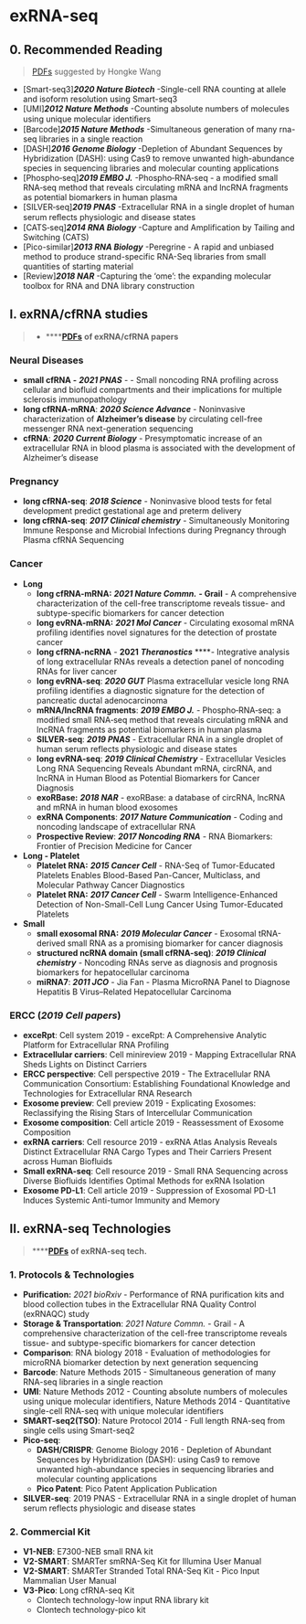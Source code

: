 # exRNA-seq

## 0. Recommended Reading

> [PDFs](https://cloud.tsinghua.edu.cn/library/5c9aa4b1-facf-4466-9b74-81a0fe5678da/Lu%20Lab%20Shared/1.Project%20Progress/17%27%20Wang%20Hongke/Top%20reading%20list-%20%5BexRNA-seq%20Technology%5D) suggested by Hongke Wang

* \[Smart-seq3\]_**2020 Nature Biotech**_ -Single-cell RNA counting at allele and isoform resolution using Smart-seq3 
* \[UMI\]_**2012 Nature Methods**_ -Counting absolute numbers of molecules using unique molecular identiﬁers 
* \[Barcode\]_**2015 Nature Methods**_ -Simultaneous generation of many rna-seq libraries in a single reaction 
* \[DASH\]_**2016 Genome Biology**_ -Depletion of Abundant Sequences by Hybridization \(DASH\): using Cas9 to remove unwanted high-abundance species in sequencing libraries and molecular counting applications 
* \[Phospho‐seq\]_**2019 EMBO J.**_ -Phospho‐RNA‐seq - a modified small RNA‐seq method that reveals circulating mRNA and lncRNA fragments as potential biomarkers in human plasma 
* \[SILVER‐seq\]_**2019 PNAS**_ -Extracellular RNA in a single droplet of human serum reﬂects physiologic and disease states 
* \[CATS‐seq\]_**2014 RNA Biology**_ -Capture and Amplification by Tailing and Switching \(CATS\) 
* \[Pico-similar\]_**2013 RNA Biology**_ -Peregrine - A rapid and unbiased method to produce strand-specific RNA-Seq libraries from small quantities of starting material
* \[Review\]_**2018 NAR**_ -Capturing the ‘ome’: the expanding molecular toolbox for RNA and DNA library construction

## I. exRNA/cfRNA studies

> * \*\*\*\*[**PDFs**](https://cloud.tsinghua.edu.cn/d/f72ee6992a1e4ec78044/?p=%2FexRNA-cfRNA&mode=list) **of exRNA/cfRNA papers**

### **Neural Diseases**

* **small cfRNA -** _**2021 PNAS**_ -  - Small noncoding RNA profiling across cellular and biofluid compartments and their implications for multiple sclerosis immunopathology
* **long cfRNA-mRNA**: _**2020 Science Advance**_ - Noninvasive characterization of **Alzheimer’s disease** by circulating cell-free messenger RNA next-generation sequencing
* **cfRNA**: _**2020 Current Biology**_ - Presymptomatic increase of an extracellular RNA in blood plasma is associated with the development of Alzheimer’s disease

### **Pregnancy**

* **long cfRNA-seq**: _**2018 Science**_ - Noninvasive blood tests for fetal development predict gestational age and preterm delivery
* **long cfRNA-seq**: _**2017 Clinical chemistry**_ - Simultaneously Monitoring Immune Response and Microbial Infections during Pregnancy through Plasma cfRNA Sequencing

### Cancer

* **Long**
  * **long cfRNA-mRNA:** _**2021 Nature Commn.**_ **- Grail** - A comprehensive characterization of the cell-free transcriptome reveals tissue- and subtype-specific biomarkers for cancer detection
  * **long evRNA-mRNA:** _**2021 Mol Cancer**_ - Circulating exosomal mRNA profiling identifies novel signatures for the detection of prostate cancer 
  * **long cfRNA-ncRNA** _-_ **2021** _**Theranostics**_ ****_-_ Integrative analysis of long extracellular RNAs reveals a detection panel of noncoding RNAs for liver cancer
  * **long evRNA-seq**: _**2020 GUT**_ Plasma extracellular vesicle long RNA profiling identifies a diagnostic signature for the detection of pancreatic ductal adenocarcinoma
  * **mRNA/lncRNA fragments**: _**2019 EMBO J.**_  - Phospho‐RNA‐seq: a modified small RNA‐seq method that reveals circulating mRNA and lncRNA fragments as potential biomarkers in human plasma
  * **SILVER-seq**: _**2019 PNAS**_ - Extracellular RNA in a single droplet of human serum reflects physiologic and disease states
  * **long evRNA-seq**: _**2019 Clinical Chemistry**_ - Extracellular Vesicles Long RNA Sequencing Reveals Abundant mRNA, circRNA, and lncRNA in Human Blood as Potential Biomarkers for Cancer Diagnosis
  * **exoRBase:** _**2018 NAR**_ - exoRBase: a database of circRNA, lncRNA and mRNA in human blood exosomes
  * **exRNA Components**: _**2017 Nature Communication**_ - Coding and noncoding landscape of extracellular RNA
  * **Prospective Review**: _**2017 Noncoding RNA**_ - RNA Biomarkers: Frontier of Precision Medicine for Cancer
* **Long - Platelet** 
  * **Platelet RNA:** _**2015 Cancer Cell**_ - RNA-Seq of Tumor-Educated Platelets Enables Blood-Based Pan-Cancer, Multiclass, and Molecular Pathway Cancer Diagnostics
  * **Platelet RNA:** _**2017 Cancer Cell**_ - Swarm Intelligence-Enhanced Detection of Non-Small-Cell Lung Cancer Using Tumor-Educated Platelets
* **Small**
  * **small exosomal RNA:** _**2019 Molecular Cancer**_ - Exosomal tRNA-derived small RNA as a promising biomarker for cancer diagnosis
  * **structured ncRNA domain \(small cfRNA-seq\)**: _**2019 Clinical chemistry**_  - Noncoding RNAs serve as diagnosis and prognosis biomarkers for hepatocellular carcinoma
  * **miRNA7**: _**2011 JCO**_ - Jia Fan - Plasma MicroRNA Panel to Diagnose Hepatitis B Virus–Related Hepatocellular Carcinoma

### **ERCC**  \(_**2019 Cell papers**_\)

* **exceRpt**: Cell system 2019 - exceRpt: A Comprehensive Analytic Platform for Extracellular RNA Profiling
* **Extracellular carriers**: Cell minireview 2019 - Mapping Extracellular RNA Sheds Lights on Distinct Carriers
* **ERCC perspective**: Cell perspective 2019 - The Extracellular RNA Communication Consortium: Establishing Foundational Knowledge and Technologies for Extracellular RNA Research
* **Exosome preview**: Cell preview 2019 - Explicating Exosomes: Reclassifying the Rising Stars of Intercellular Communication
* **Exosome composition**: Cell article 2019 - Reassessment of Exosome Composition
* **exRNA carriers**: Cell resource 2019 - exRNA Atlas Analysis Reveals Distinct Extracellular RNA Cargo Types and Their Carriers Present across Human Biofluids
* **Small exRNA-seq**: Cell resource 2019 - Small RNA Sequencing across Diverse Biofluids Identifies Optimal Methods for exRNA Isolation
* **Exosome PD-L1**: Cell article 2019 - Suppression of Exosomal PD-L1 Induces Systemic Anti-tumor Immunity and Memory

## II. exRNA-seq Technologies

> \*\*\*\*[**PDFs**](https://cloud.tsinghua.edu.cn/d/f72ee6992a1e4ec78044/?p=%2FexRNA-seq%20tech&mode=list) **of exRNA-seq tech.**

### 1. Protocols & Technologies

* **Purification:** _2021 bioRxiv_  - Performance of RNA purification kits and blood collection tubes in the Extracellular RNA Quality Control \(exRNAQC\) study
* **Storage & Transportation**: _2021 Nature Commn._ - Grail - A comprehensive characterization of the cell-free transcriptome reveals tissue- and subtype-specific biomarkers for cancer detection
* **Comparison**: RNA biology 2018 - Evaluation of methodologies for microRNA biomarker detection by next generation sequencing
* **Barcode**: Nature Methods 2015 - Simultaneous generation of many RNA-seq libraries in a single reaction
* **UMI**: Nature Methods 2012 - Counting absolute numbers of molecules using unique molecular identifiers, Nature Methods 2014 - Quantitative single-cell RNA-seq with unique molecular identifiers
* **SMART-seq2\(TSO\)**: Nature Protocol 2014 - Full length RNA-seq from single cells using Smart-seq2
* **Pico-seq**:
  * **DASH/CRISPR**: Genome Biology 2016 - Depletion of Abundant Sequences by Hybridization \(DASH\): using Cas9 to remove unwanted high-abundance species in sequencing libraries and molecular counting applications
  * **Pico Patent**: Pico Patent Application Publication
* **SILVER-seq**: 2019 PNAS - Extracellular RNA in a single droplet of human serum reflects physiologic and disease states

### 2. Commercial Kit

* **V1-NEB**: E7300-NEB small RNA kit
* **V2-SMART**: SMARTer smRNA-Seq Kit for Illumina User Manual
* **V2-SMART**: SMARTer Stranded Total RNA-Seq Kit - Pico Input Mammalian User Manual
* **V3-Pico**: Long cfRNA-seq Kit
  * Clontech technology-low input RNA library kit
  * Clontech technology-pico kit



